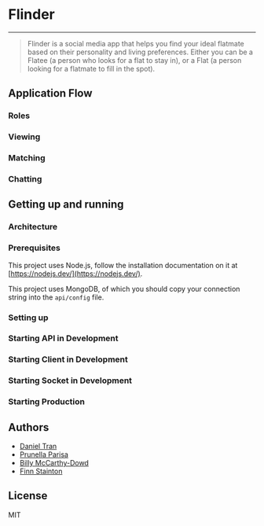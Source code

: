 # Flinder

---

> Flinder is a social media app that helps you find your ideal flatmate based on their personality and living preferences. Either you can be a Flatee (a person who looks for a flat to stay in), or a Flat (a person looking for a flatmate to fill in the spot).

## Application Flow

### Roles

### Viewing

### Matching

### Chatting

## Getting up and running

### Architecture

### Prerequisites

This project uses Node.js, follow the installation documentation on it at [https://nodejs.dev/](https://nodejs.dev/).

This project uses MongoDB, of which you should copy your connection string into the `api/config` file.

### Setting up

### Starting API in Development

### Starting Client in Development

### Starting Socket in Development

### Starting Production

## Authors

- [Daniel Tran](https://github.com/danieltran-512)
- [Prunella Parisa](https://github.com/prunellaparisa)
- [Billy McCarthy-Dowd](https://github.com/billymcd)
- [Finn Stainton](https://github.com/finn-stainton)

## License

MIT
